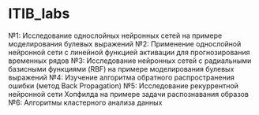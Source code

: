 # ITIB_labs

№1: Исследование однослойных нейронных сетей на примере моделирования булевых выражений
№2: Применение однослойной нейронной сети с линейной функцией активации для прогнозирования временных рядов
№3: Исследование нейронных сетей с радиальными базисными функциями (RBF) на примере моделирования булевых выражений
№4: Изучение алгоритма обратного распространения ошибки (метод Back Propagation)
№5: Исследование рекуррентной нейронной сети Хопфилда на примере задачи распознавания образов
№6: Алгоритмы кластерного анализа данных

